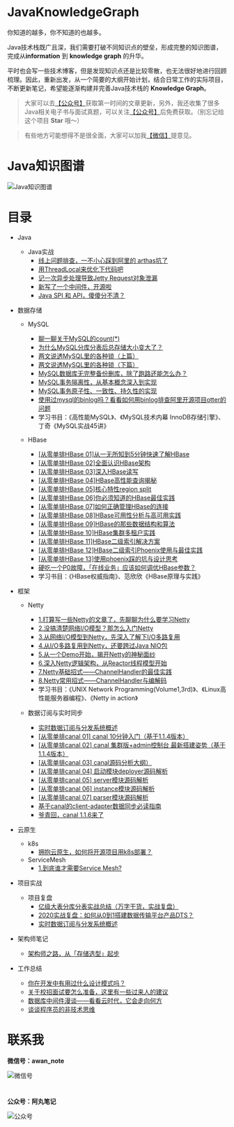 # JavaKnowledgeGraph
你知道的越多，你不知道的也越多。

Java技术栈既广且深，我们需要打破不同知识点的壁垒，形成完整的知识图谱，完成从**information** 到 **knowledge graph** 的升华。

平时也会写一些技术博客，但是发现知识点还是比较零散，也无法很好地进行回顾梳理。因此，重新出发，从一个简要的大纲开始计划，结合日常工作的实际项目，不断更新笔记，希望能逐渐构建并完善Java技术栈的 **Knowledge Graph**。

> 大家可以去[【公众号】](#公众号)获取第一时间的文章更新，另外，我还收集了很多Java相关电子书与面试真题，可以关注[【公众号】](#公众号)后免费获取。（别忘记给这个项目 **Star** 哦～）

> 有些地方可能想得不是很全面，大家可以加我[【微信】](#微信)提意见。

# Java知识图谱
![Java知识图谱](https://s2.ax1x.com/2020/02/29/3yQUXt.png)

# 目录
- Java
   - Java实战
     - [线上问题排查，一不小心踩到阿里的 arthas坑了](https://mp.weixin.qq.com/s/T6rbRDWb8l-K0QZAM3meqw)
     - [用ThreadLocal来优化下代码吧](https://mp.weixin.qq.com/s/An-bXM7ihSEhRKL6r2-T-A)
     - [记一次异步处理导致Jetty Request对象泄漏](https://mp.weixin.qq.com/s/j0-dBxDbDzoZuZp1Bnt9gQ)
     - [新写了一个中间件，开源啦](https://mp.weixin.qq.com/s/jS77FADjoTWxljaKc1X-sQ)
     - [Java SPI 和 API，傻傻分不清？](https://mp.weixin.qq.com/s/LbBMzowcrN8wDuFLm3GGNw)
     
- 数据存储
   - MySQL
     - [聊一聊关于MySQL的count(*)](https://mp.weixin.qq.com/s/tBKqfxwBYjnUXSflWpeHJg) 
     - [为什么MySQL分库分表后总存储大小变大了？](https://mp.weixin.qq.com/s/byvRSC9V4B-1BPuGRLghqQ)
     - [两文说透MySQL里的各种锁（上篇）](https://mp.weixin.qq.com/s/st8MleVpzTnPoX5nRQv3CQ)
     - [两文说透MySQL里的各种锁（下篇）](https://mp.weixin.qq.com/s/DVxiE9UgjtworsgoNKDT3Q)
     - [MySQL数据库无完整备份删库，除了跑路还能怎么办？](https://mp.weixin.qq.com/s/CSXdyD9uPbxwULvyTvHwsw)
     - [MySQL事务隔离性，从基本概念深入到实现](https://mp.weixin.qq.com/s/BeKkL2VZTDJsE3JARrht2A)
     - [MySQL事务原子性、一致性、持久性的实现](https://mp.weixin.qq.com/s/NeGQDj-DjMJJMEoqfJzEpg)
     - [使用过mysql的binlog吗？看看如何用binlog排查阿里开源项目otter的问题](https://mp.weixin.qq.com/s/4qZ3_9RnxYVQeqJN0sSbtA)
      - 学习书目：《高性能MySQL》、《MySQL技术内幕 InnoDB存储引擎》、丁奇《MySQL实战45讲》

    - HBase
      - [[从零单排HBase 01]从一无所知到5分钟快速了解HBase](https://mp.weixin.qq.com/s/qPu4fQD4O09M_vM-4J1gKA)
      - [[从零单排HBase 02]全面认识HBase架构](https://mp.weixin.qq.com/s/taJFffcJeD7_N6TQeREbBQ)
      - [[从零单排HBase 03]深入HBase读写](https://mp.weixin.qq.com/s/WxuvlFx6gYRf7VMBPXjVoQ)
      - [[从零单排HBase 04]HBase高性能查询揭秘](https://mp.weixin.qq.com/s/_VTkgfW-rCqs-2-QlBydJg)
      - [[从零单排HBase 05]核心特性region split](https://mp.weixin.qq.com/s/UHo33iffs_RXzUcFNe9q8Q)
      - [[从零单排HBase 06]你必须知道的HBase最佳实践](https://mp.weixin.qq.com/s/q7qN_Zwax-8qBTVRhTXkrg)
      - [[从零单排HBase 07]如何正确管理HBase的连接](https://mp.weixin.qq.com/s/kEklr8eSpofYNb7-g4C0nA)
      - [[从零单排HBase 08]HBase可用性分析与高可用实践](https://mp.weixin.qq.com/s/USzrA1KrgX4mBbGrct3eAA)
      - [[从零单排HBase 09]HBase的那些数据结构和算法](https://mp.weixin.qq.com/s/st-FbLbr602oq_AV-paLGw)
      - [[从零单排HBase 10]HBase集群多租户实践](https://mp.weixin.qq.com/s/Cb9ljvovjpepZmT3wmkEtQ)
      - [[从零单排HBase 11]HBase二级索引解决方案](https://mp.weixin.qq.com/s/tF2OmKByzTn_D7gbBtkjJA)
      - [[从零单排HBase 12]HBase二级索引Phoenix使用与最佳实践](https://mp.weixin.qq.com/s/p50yj_YDyiNfbcVSWU-B7g)
      - [[从零单排HBase 13]使用phoenix踩的坑与设计思考](https://mp.weixin.qq.com/s/gMDi2XA1CroCb9oTkUdbWg)
      - [硬吃一个P0故障，「在线业务」应该如何调优HBase参数？](https://mp.weixin.qq.com/s/nI2w3W44ZxlLDmvZPzq_jQ)
      - 学习书目：《HBase权威指南》、范欣欣《HBase原理与实践》

- 框架
    - Netty
      - [1.打算写一些Netty的文章了，先聊聊为什么要学习Netty](https://mp.weixin.qq.com/s/LZlUiyzKthsUy3QXuFPa1w)
      - [2.没搞清楚网络I/O模型？那怎么入门Netty](https://mp.weixin.qq.com/s/wJNSgtR3u6anh_TpJ0NhPA)
      - [3.从网络I/O模型到Netty，先深入了解下I/O多路复用](https://mp.weixin.qq.com/s/XkhTJCvpyjA9vtA-kMaU0Q)
      - [4.从I/O多路复用到Netty，还要跨过Java NIO包](https://mp.weixin.qq.com/s/dDFDlu7FMueO-6Pc_BUHPA)
      - [5.从一个Demo开始，揭开Netty的神秘面纱](https://mp.weixin.qq.com/s/7AxE5QMDnlR8gzilR8HajQ)
      - [6.深入Netty逻辑架构，从Reactor线程模型开始](https://mp.weixin.qq.com/s/5VObfoJN0sO13oFhNjj8ig)
      - [7.Netty基础招式——ChannelHandler的最佳实践](https://mp.weixin.qq.com/s/ZvLQxcWBppm29KbUREm5TQ)
      - [8.Netty常用招式——ChannelHandler与编解码](https://mp.weixin.qq.com/s/0qTanI02VcbTDiKMzwnImA)
      - 学习书目：《UNIX Network Programming(Volume1,3rd)》、《Linux高性能服务器编程》、《Netty in action》

    - 数据订阅与实时同步
      - [实时数据订阅与分发系统概述](https://mp.weixin.qq.com/s/vJKGfBeKtKJ7pH6S7b4Klw)
      - [[从零单排canal 01] canal 10分钟入门（基于1.1.4版本）](https://mp.weixin.qq.com/s/caEi8hrpuFFBDJyj2dXmow)
      - [[从零单排canal 02] canal 集群版+admin控制台 最新搭建姿势（基于1.1.4版本）](https://mp.weixin.qq.com/s/DI2usZ3DZHN2XqRZ6DHYtw)
      - [[从零单排canal 03] canal源码分析大纲）](https://mp.weixin.qq.com/s/sdm_IDp8g-J0pZ_t3tkKjA)
      - [[从零单排canal 04] 启动模块deployer源码解析](https://mp.weixin.qq.com/s/QF4TGoh9y_HkZEMS5aUXZQ)
      - [[从零单排canal 05] server模块源码解析](https://mp.weixin.qq.com/s/nzguM-3JUjdLoVbp9H5FGA)
      - [[从零单排canal 06] instance模块源码解析](https://mp.weixin.qq.com/s/63lHeHVuo7V6cr6kqigjog)
      - [[从零单排canal 07] parser模块源码解析](https://mp.weixin.qq.com/s/gRpw-7aDfei_HAnVeR0cyA)
      - [基于canal的client-adapter数据同步必读指南](https://mp.weixin.qq.com/s/UBWh6dHNc0GV-NiQb51dCg)
      - [爷青回，canal 1.1.6来了](https://mp.weixin.qq.com/s/q_wx_j1-N5W1VdTvlQg1zw)

- 云原生
    - k8s
      - [拥抱云原生，如何将开源项目用k8s部署？](https://mp.weixin.qq.com/s/yj5dvdPRr4oGV88v2A9h8g)
    - ServiceMesh
      - [1.到底谁才需要Service Mesh?](https://mp.weixin.qq.com/s/4mm6jxBvDGWVNr5YVkFNQA)

- 项目实战
    - 项目复盘
      - [亿级大表分库分表实战总结（万字干货，实战复盘）](https://mp.weixin.qq.com/s/4xOVb23kYCG5VyXJImXV8w)
      - [2020实战复盘：如何从0到1搭建数据传输平台产品DTS？](https://mp.weixin.qq.com/s/2tjleImTrJF3UK9ypjNR6g)
      - [实时数据订阅与分发系统概述](https://mp.weixin.qq.com/s/vJKGfBeKtKJ7pH6S7b4Klw)
    

- 架构师笔记
  - [架构师之路，从「存储选型」起步](https://mp.weixin.qq.com/s/EwadeglZOjtVzPTk9YdT7w)


- 工作总结
  - [你在开发中有用过什么设计模式吗？](https://mp.weixin.qq.com/s/s-WBAvtozwPNVaY0lB9y1w)
  - [关于校招面试要怎么准备，这里有一些过来人的建议](https://mp.weixin.qq.com/s/JF936aSUR40dycHjujDWWQ)
  - [数据库中间件漫谈——看看云时代，它会走向何方](https://mp.weixin.qq.com/s/zvGQC5nct5CPzER6eyufNw)
  - [谈谈程序员的非技术思维](https://mp.weixin.qq.com/s/Ev9csm0UTeKgQbfrEVqr6g)


# <a name="微信"></a> 
# 联系我
**微信号：awan_note**

![微信号](https://oscimg.oschina.net/oscnet/up-991da1449a8c516bdc077a4f194b5a33b87.png)

# <a name="公众号"></a>
**公众号：阿丸笔记**

![公众号](https://img-blog.csdnimg.cn/20200216153626581.jpg)
